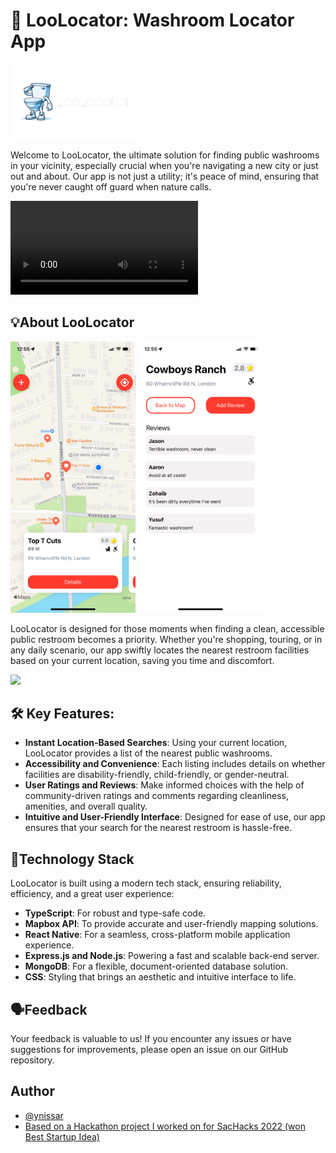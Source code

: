 # 🚽 LooLocator: Washroom Locator App

<img src="./readme related/LooLocator.png" alt="LooLocator Logo" width="200"/>

Welcome to LooLocator, the ultimate solution for finding public washrooms in your vicinity, especially crucial when you're navigating a new city or just out and about. Our app is not just a utility; it's peace of mind, ensuring that you're never caught off guard when nature calls.

![](./readme%20related/RPReplay_Final1705427707.mov)

## 💡About LooLocator

<img src="./readme related/IMG_1766.png" alt="LooLocator Screenshot 1" width="200"/> <img src="./readme related/IMG_1767.jpg" alt="LooLocator Screenshot 2" width="200"/>

LooLocator is designed for those moments when finding a clean, accessible public restroom becomes a priority. Whether you're shopping, touring, or in any daily scenario, our app swiftly locates the nearest restroom facilities based on your current location, saving you time and discomfort.

![](https://media.giphy.com/media/v1.Y2lkPTc5MGI3NjExMHA4ZGQ0YmxsNzMzN2gwazMyNWRvamQwY2lseXkycDh6ZW56MHBlYiZlcD12MV9pbnRlcm5hbF9naWZfYnlfaWQmY3Q9Zw/43yBU0wZ3AwA5lldkf/giphy.gif)

## 🛠️ Key Features:

- **Instant Location-Based Searches**: Using your current location, LooLocator provides a list of the nearest public washrooms.
- **Accessibility and Convenience**: Each listing includes details on whether facilities are disability-friendly, child-friendly, or gender-neutral.
- **User Ratings and Reviews**: Make informed choices with the help of community-driven ratings and comments regarding cleanliness, amenities, and overall quality.
- **Intuitive and User-Friendly Interface**: Designed for ease of use, our app ensures that your search for the nearest restroom is hassle-free.

## 🔮Technology Stack

LooLocator is built using a modern tech stack, ensuring reliability, efficiency, and a great user experience:

- **TypeScript**: For robust and type-safe code.
- **Mapbox API**: To provide accurate and user-friendly mapping solutions.
- **React Native**: For a seamless, cross-platform mobile application experience.
- **Express.js and Node.js**: Powering a fast and scalable back-end server.
- **MongoDB**: For a flexible, document-oriented database solution.
- **CSS**: Styling that brings an aesthetic and intuitive interface to life.

## 🗣️Feedback

Your feedback is valuable to us! If you encounter any issues or have suggestions for improvements, please open an issue on our GitHub repository.

## Author

- [@ynissar](https://github.com/ynissar)
- [Based on a Hackathon project I worked on for SacHacks 2022 (won Best Startup Idea) ](https://github.com/SippinOnJuiceBox/Loo-Locator-Find-the-nearest-washroom)
